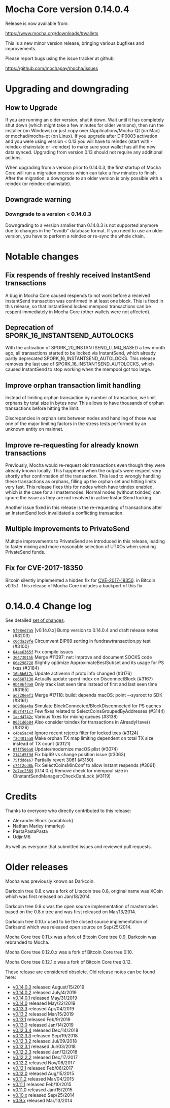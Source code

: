 Mocha Core version 0.14.0.4
==========================

Release is now available from:

  <https://www.mocha.org/downloads/#wallets>

This is a new minor version release, bringing various bugfixes and improvements.

Please report bugs using the issue tracker at github:

  <https://github.com/mochapay/mocha/issues>


Upgrading and downgrading
=========================

How to Upgrade
--------------

If you are running an older version, shut it down. Wait until it has completely
shut down (which might take a few minutes for older versions), then run the
installer (on Windows) or just copy over /Applications/Mocha-Qt (on Mac) or
mochad/mocha-qt (on Linux). If you upgrade after DIP0003 activation and you were
using version < 0.13 you will have to reindex (start with -reindex-chainstate
or -reindex) to make sure your wallet has all the new data synced. Upgrading from
version 0.13 should not require any additional actions.

When upgrading from a version prior to 0.14.0.3, the
first startup of Mocha Core will run a migration process which can take a few minutes
to finish. After the migration, a downgrade to an older version is only possible with
a reindex (or reindex-chainstate).

Downgrade warning
-----------------

### Downgrade to a version < 0.14.0.3

Downgrading to a version smaller than 0.14.0.3 is not supported anymore due to changes
in the "evodb" database format. If you need to use an older version, you have to perform
a reindex or re-sync the whole chain.

Notable changes
===============

Fix respends of freshly received InstantSend transactions
---------------------------------------------------------

A bug in Mocha Core caused respends to not work before a received InstantSend transaction was confirmed in at least
one block. This is fixed in this release, so that InstantSend locked mempool transactions can be
respent immediately in Mocha Core (other wallets were not affected).

Deprecation of SPORK_16_INSTANTSEND_AUTOLOCKS
---------------------------------------------

With the activation of SPORK_20_INSTANTSEND_LLMQ_BASED a few month ago, all transactions started to be locked via
InstantSend, which already partly deprecated SPORK_16_INSTANTSEND_AUTOLOCKS. This release removes the last use
of SPORK_16_INSTANTSEND_AUTOLOCKS, which caused InstantSend to stop working when the mempool got too large.

Improve orphan transaction limit handling
-----------------------------------------

Instead of limiting orphan transaction by number of transaction, we limit orphans by total size in bytes
now. This allows to have thousands of orphan transactions before hitting the limit.

Discrepancies in orphan sets between nodes and handling of those was one of the major limiting factors in
the stress tests performed by an unknown entity on mainnet.

Improve re-requesting for already known transactions
----------------------------------------------------

Previously, Mocha would re-request old transactions even though they were already known locally. This
happened when the outputs were respent very shortly after confirmation of the transaction. This lead to
wrongly handling these transactions as orphans, filling up the orphan set and hitting limits very fast.
This release fixes this for nodes which have txindex enabled, which is the case for all masternodes. Normal
nodes (without txindex) can ignore the issue as they are not involved in active InstantSend locking.

Another issue fixed in this release is the re-requesting of transactions after an InstantSend lock invalidated
a conflicting transaction.

Multiple improvements to PrivateSend
------------------------------------

Multiple improvements to PrivateSend are introduced in this release, leading to faster mixing and more
reasonable selection of UTXOs when sending PrivateSend funds.

Fix for CVE-2017-18350
----------------------

Bitcoin silently implemented a hidden fix for [CVE-2017-18350](https://lists.linuxfoundation.org/pipermail/mocha-dev/2019-November/017453.html).
in Bitcoin v0.15.1. This release of Mocha Core includes a backport of this fix.


0.14.0.4 Change log
===================

See detailed [set of changes](https://github.com/mochapay/mocha/compare/v0.14.0.3...mochapay:v0.14.0.4).

- [`5f98ed7a5`](https://github.com/mochapay/mocha/commit/5f98ed7a5) [v0.14.0.x] Bump version to 0.14.0.4 and draft release notes (#3203)
- [`c0dda38fe`](https://github.com/mochapay/mocha/commit/c0dda38fe) Circumvent BIP69 sorting in fundrawtransaction.py test (#3100)
- [`64ae6365f`](https://github.com/mochapay/mocha/commit/64ae6365f) Fix compile issues
- [`36473015b`](https://github.com/mochapay/mocha/commit/36473015b) Merge #11397: net: Improve and document SOCKS code
- [`66e298728`](https://github.com/mochapay/mocha/commit/66e298728) Slightly optimize ApproximateBestSubset and its usage for PS txes (#3184)
- [`16b6b6f7c`](https://github.com/mochapay/mocha/commit/16b6b6f7c) Update activemn if protx info changed (#3176)
- [`ce6687130`](https://github.com/mochapay/mocha/commit/ce6687130) Actually update spent index on DisconnectBlock (#3167)
- [`9b49bfda8`](https://github.com/mochapay/mocha/commit/9b49bfda8) Only track last seen time instead of first and last seen time (#3165)
- [`ad720eef1`](https://github.com/mochapay/mocha/commit/ad720eef1) Merge #17118: build: depends macOS: point --sysroot to SDK (#3161)
- [`909d6a4ba`](https://github.com/mochapay/mocha/commit/909d6a4ba) Simulate BlockConnected/BlockDisconnected for PS caches
- [`db7f471c7`](https://github.com/mochapay/mocha/commit/db7f471c7) Few fixes related to SelectCoinsGroupedByAddresses (#3144)
- [`1acd4742c`](https://github.com/mochapay/mocha/commit/1acd4742c) Various fixes for mixing queues (#3138)
- [`0031d6b04`](https://github.com/mochapay/mocha/commit/0031d6b04) Also consider txindex for transactions in AlreadyHave() (#3126)
- [`c4be5ac4d`](https://github.com/mochapay/mocha/commit/c4be5ac4d) Ignore recent rejects filter for locked txes (#3124)
- [`f2d401aa8`](https://github.com/mochapay/mocha/commit/f2d401aa8) Make orphan TX map limiting dependent on total TX size instead of TX count (#3121)
- [`87ff566a0`](https://github.com/mochapay/mocha/commit/87ff566a0) Update/modernize macOS plist (#3074)
- [`2141d5f9d`](https://github.com/mochapay/mocha/commit/2141d5f9d) Fix bip69 vs change position issue (#3063)
- [`75fddde67`](https://github.com/mochapay/mocha/commit/75fddde67) Partially revert 3061 (#3150)
- [`c74f2cd8b`](https://github.com/mochapay/mocha/commit/c74f2cd8b) Fix SelectCoinsMinConf to allow instant respends (#3061)
- [`2e7ec2369`](https://github.com/mochapay/mocha/commit/2e7ec2369) [0.14.0.x] Remove check for mempool size in CInstantSendManager::CheckCanLock (#3119)

Credits
=======

Thanks to everyone who directly contributed to this release:

- Alexander Block (codablock)
- Nathan Marley (nmarley)
- PastaPastaPasta
- UdjinM6

As well as everyone that submitted issues and reviewed pull requests.

Older releases
==============

Mocha was previously known as Darkcoin.

Darkcoin tree 0.8.x was a fork of Litecoin tree 0.8, original name was XCoin
which was first released on Jan/18/2014.

Darkcoin tree 0.9.x was the open source implementation of masternodes based on
the 0.8.x tree and was first released on Mar/13/2014.

Darkcoin tree 0.10.x used to be the closed source implementation of Darksend
which was released open source on Sep/25/2014.

Mocha Core tree 0.11.x was a fork of Bitcoin Core tree 0.9,
Darkcoin was rebranded to Mocha.

Mocha Core tree 0.12.0.x was a fork of Bitcoin Core tree 0.10.

Mocha Core tree 0.12.1.x was a fork of Bitcoin Core tree 0.12.

These release are considered obsolete. Old release notes can be found here:

- [v0.14.0.3](https://github.com/mochapay/mocha/blob/master/doc/release-notes/mocha/release-notes-0.14.0.3.md) released August/15/2019
- [v0.14.0.2](https://github.com/mochapay/mocha/blob/master/doc/release-notes/mocha/release-notes-0.14.0.2.md) released July/4/2019
- [v0.14.0.1](https://github.com/mochapay/mocha/blob/master/doc/release-notes/mocha/release-notes-0.14.0.1.md) released May/31/2019
- [v0.14.0](https://github.com/mochapay/mocha/blob/master/doc/release-notes/mocha/release-notes-0.14.0.md) released May/22/2019
- [v0.13.3](https://github.com/mochapay/mocha/blob/master/doc/release-notes/mocha/release-notes-0.13.3.md) released Apr/04/2019
- [v0.13.2](https://github.com/mochapay/mocha/blob/master/doc/release-notes/mocha/release-notes-0.13.2.md) released Mar/15/2019
- [v0.13.1](https://github.com/mochapay/mocha/blob/master/doc/release-notes/mocha/release-notes-0.13.1.md) released Feb/9/2019
- [v0.13.0](https://github.com/mochapay/mocha/blob/master/doc/release-notes/mocha/release-notes-0.13.0.md) released Jan/14/2019
- [v0.12.3.4](https://github.com/mochapay/mocha/blob/master/doc/release-notes/mocha/release-notes-0.12.3.4.md) released Dec/14/2018
- [v0.12.3.3](https://github.com/mochapay/mocha/blob/master/doc/release-notes/mocha/release-notes-0.12.3.3.md) released Sep/19/2018
- [v0.12.3.2](https://github.com/mochapay/mocha/blob/master/doc/release-notes/mocha/release-notes-0.12.3.2.md) released Jul/09/2018
- [v0.12.3.1](https://github.com/mochapay/mocha/blob/master/doc/release-notes/mocha/release-notes-0.12.3.1.md) released Jul/03/2018
- [v0.12.2.3](https://github.com/mochapay/mocha/blob/master/doc/release-notes/mocha/release-notes-0.12.2.3.md) released Jan/12/2018
- [v0.12.2.2](https://github.com/mochapay/mocha/blob/master/doc/release-notes/mocha/release-notes-0.12.2.2.md) released Dec/17/2017
- [v0.12.2](https://github.com/mochapay/mocha/blob/master/doc/release-notes/mocha/release-notes-0.12.2.md) released Nov/08/2017
- [v0.12.1](https://github.com/mochapay/mocha/blob/master/doc/release-notes/mocha/release-notes-0.12.1.md) released Feb/06/2017
- [v0.12.0](https://github.com/mochapay/mocha/blob/master/doc/release-notes/mocha/release-notes-0.12.0.md) released Aug/15/2015
- [v0.11.2](https://github.com/mochapay/mocha/blob/master/doc/release-notes/mocha/release-notes-0.11.2.md) released Mar/04/2015
- [v0.11.1](https://github.com/mochapay/mocha/blob/master/doc/release-notes/mocha/release-notes-0.11.1.md) released Feb/10/2015
- [v0.11.0](https://github.com/mochapay/mocha/blob/master/doc/release-notes/mocha/release-notes-0.11.0.md) released Jan/15/2015
- [v0.10.x](https://github.com/mochapay/mocha/blob/master/doc/release-notes/mocha/release-notes-0.10.0.md) released Sep/25/2014
- [v0.9.x](https://github.com/mochapay/mocha/blob/master/doc/release-notes/mocha/release-notes-0.9.0.md) released Mar/13/2014

